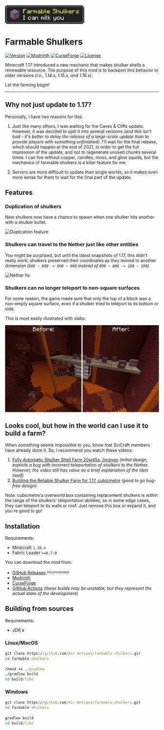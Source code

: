 ![Logo](media/logo.png)

# Farmable Shulkers

[![Version](https://img.shields.io/github/v/release/Kir-Antipov/farmable-shulkers?sort=date&style=flat&label=version&cacheSeconds=3600)](https://github.com/Kir-Antipov/farmable-shulkers/releases/latest)
[![Modrinth](https://img.shields.io/badge/dynamic/json?color=00AF5C&label=Modrinth&query=title&url=https://api.modrinth.com/v2/project/farmable-shulkers&style=flat&cacheSeconds=3600&logo=modrinth)](https://modrinth.com/mod/farmable-shulkers)
[![CurseForge](https://img.shields.io/badge/dynamic/json?color=F16436&label=CurseForge&query=title&url=https://api.cfwidget.com/492215&cacheSeconds=3600&logo=curseforge)](https://www.curseforge.com/minecraft/mc-mods/farmable-shulkers)
[![License](https://img.shields.io/github/license/Kir-Antipov/farmable-shulkers?style=flat&cacheSeconds=36000)](https://github.com/Kir-Antipov/farmable-shulkers/blob/HEAD/LICENSE.md)

Minecraft 1.17 introduced a new mechanic that makes shulker shells a renewable resource. The purpose of this mod is to backport this behavior to older versions *(i.e., 1.14.x, 1.15.x, and 1.16.x)*.

Let the farming begin!

----

## Why not just update to 1.17?

Personally, I have two reasons for this:

 1. Just like many others, I was waiting for the Caves & Cliffs update. However, it was decided to split it into several versions *(and this isn't bad - it's better to delay the release of a large-scale update than to provide players with something unfinished)*. I'll wait for the final release, which should happen at the end of 2021, in order to get the full impression of the update, and not to regenerate unused chunks several times. I can live without copper, candles, moss, and glow squids, but the mechanics of farmable shulkers is a killer feature for me.

 2. Servers are more difficult to update than single worlds, so it makes even more sense for them to wait for the final part of the update.

## Features

### Duplication of shulkers

New shulkers now have a chance to spawn when one shulker hits another with a shulker bullet.

![Duplication feature](media/duplication.gif)

### Shulkers can travel to the Nether just like other entities

You might be surprised, but until the latest snapshots of 1.17, this didn't really work; shulkers preserved their coordinates as they moved to another dimension *(`800 ~ 800 -> 800 ~ 800` instead of `800 ~ 800 -> 100 ~ 100`)*.

![Nether fix](media/nether.gif)

### Shulkers can no longer teleport to non-square surfaces

For some reason, the game made sure that only the top of a block was a non-empty square surface, even if a shulker tried to teleport to its bottom or side.

This is most easily illustrated with slabs:

![Slabs fix](media/slabs.png)

## Looks cool, but how in the world can I use it to build a farm?

When something seems impossible to you, know that SciCraft members have already done it. So, I recommend you watch these videos:

 1. [Fully Automatic Shulker Shell Farm 20w45a, ilmango](https://www.youtube.com/watch?v=8RqWiEJuauQ) *(initial design, exploits a bug with incorrect teleportation of shulkers to the Nether. However, the video still has value as a brief explanation of the idea itself)*
 2. [Building the Reliable Shulker Farm for 1.17, cubicmetre](https://www.youtube.com/watch?v=owoS_bgOIhQ&t=637s) *(good to go bug-free design)*

Note: cubicmetre's overworld box containing replacement shulkers is within the range of the shulkers' teleportation abilities, so in some edge cases, they can teleport to its walls or roof. Just remove this box or expand it, and you're good to go!

## Installation

Requirements:
 - Minecraft `1.16.x`
 - Fabric Loader `>=0.7.0`

You can download the mod from:

 - [GitHub Releases](https://github.com/Kir-Antipov/farmable-shulkers/releases) <sup><sub>(recommended)</sub></sup>
 - [Modrinth](https://modrinth.com/mod/farmable-shulkers)
 - [CurseForge](https://www.curseforge.com/minecraft/mc-mods/farmable-shulkers)
 - [GitHub Actions](https://github.com/Kir-Antipov/farmable-shulkers/actions/workflows/build-artifacts.yml) *(these builds may be unstable, but they represent the actual state of the development)*

## Building from sources

Requirements:
 - JDK `8`

### Linux/MacOS

```cmd
git clone https://github.com/Kir-Antipov/farmable-shulkers.git
cd farmable-shulkers

chmod +x ./gradlew
./gradlew build
cd build/libs
```
### Windows

```cmd
git clone https://github.com/Kir-Antipov/farmable-shulkers.git
cd farmable-shulkers

gradlew build
cd build/libs
```
